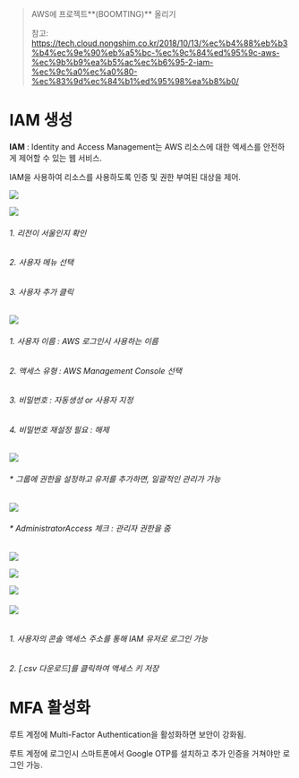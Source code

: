 > AWS에 프로젝트**(BOOMTING)** 올리기
>
> 참고: https://tech.cloud.nongshim.co.kr/2018/10/13/%ec%b4%88%eb%b3%b4%ec%9e%90%eb%a5%bc-%ec%9c%84%ed%95%9c-aws-%ec%9b%b9%ea%b5%ac%ec%b6%95-2-iam-%ec%9c%a0%ec%a0%80-%ec%83%9d%ec%84%b1%ed%95%98%ea%b8%b0/



# IAM 생성

**IAM** : Identity and Access Management는 AWS 리소스에 대한 엑세스를 안전하게 제어할 수 있는 웹 서비스. 

IAM을 사용하여 리소스를 사용하도록 인증 및 권한 부여된 대상을 제어.

![](../images/aws01.png)

![](../images/aws02.png)

###### 1. 리전이 서울인지 확인

###### 2. 사용자 메뉴 선택

###### 3. 사용자 추가 클릭

![](../images/aws03.png)

###### 1. 사용자 이름 : AWS 로그인시 사용하는 이름

###### 2. 액세스 유형 : AWS Management Console 선택

###### 3. 비밀번호 : 자동생성 or 사용자 지정

###### 4. 비밀번호 재설정 필요 : 해제

![](../images/aws04.png)

###### * 그룹에 권한을 설정하고 유저를 추가하면, 일괄적인 관리가 가능

![](../images/aws05.png)

###### * AdministratorAccess 체크 : 관리자 권한을 줌

![](../images/aws06.png)

![](../images/aws07.png)

![](../images/aws08.png)

###### ![](../images/aws09.png)

###### 1. 사용자의 콘솔 액세스 주소를 통해 IAM 유저로 로그인 가능

###### 2. [.csv 다운로드]를 클릭하여 액세스 키 저장



# MFA 활성화

루트 계정에 Multi-Factor Authentication을 활성화하면 보안이 강화됨.

루트 계정에 로그인시 스마트폰에서 Google OTP를 설치하고 추가 인증을 거쳐야만 로그인 가능.

